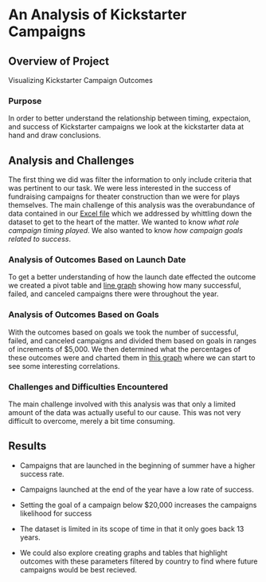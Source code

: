 # An Analysis of Kickstarter Campaigns

## Overview of Project
Visualizing Kickstarter Campaign Outcomes
### Purpose
In order to better understand the relationship between timing, expectaion, and success of Kickstarter campaigns we look at the kickstarter data at hand and draw conclusions.
## Analysis and Challenges
The first thing we did was filter the information to only include criteria that was pertinent to our task. We were less interested in the success of fundraising campaigns for theater construction than we were for plays themselves. The main challenge of this analysis was the overabundance of data  contained in our [Excel file](kickstarter-analysis/Kickstar-Analysis.xlsx) which we addressed by whittling down the dataset to get to the heart of the matter. We wanted to know *what role campaign timing played*. We also wanted to know *how campaign goals related to success*.
### Analysis of Outcomes Based on Launch Date
To get a better understanding of how the launch date effected the outcome we created a pivot table and [line graph](kickstarter-analysis/resources/Theater_Outcomes_vs_Launch.png) showing how many successful, failed, and canceled campaigns there were throughout the year.
### Analysis of Outcomes Based on Goals
With the outcomes based on goals we took the number of successful, failed, and canceled campaigns and divided them based on goals in ranges of increments of $5,000. We then determined what the percentages of these outcomes were and charted them in [this graph](kickstarter-analysis/resources/Outcomes_vs_Goal) where we can start to see some interesting correlations.
### Challenges and Difficulties Encountered
The main challenge involved with this analysis was that only a limited amount of the data was actually useful to our cause. This was not very difficult to overcome, merely a bit time consuming.
## Results

- Campaigns that are launched in the beginning of summer have a higher success rate.
- Campaigns launched at the end of the year have a low rate of success.
- Setting the goal of a campaign below $20,000 increases the campaigns likelihood for success

- The dataset is limited in its scope of time in that it only goes back 13 years.

- We could also explore creating graphs and tables that highlight outcomes with these parameters filtered by country to find where future campaigns would be best recieved.
